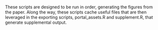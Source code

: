 These scripts are designed to be run in order, generating the figures from the paper. Along the way, these scripts cache useful files that are then leveraged in the exporting scripts, portal_assets.R and supplement.R, that generate supplemental output. 